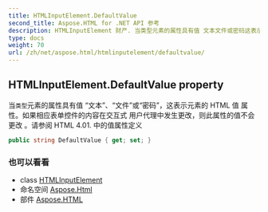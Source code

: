 ```yaml
---
title: HTMLInputElement.DefaultValue
second_title: Aspose.HTML for .NET API 参考
description: HTMLInputElement 财产. 当类型元素的属性具有值 文本文件或密码这表示元素的 HTML 值 属性如果相应表单控件的内容在交互式 用户代理中发生更改则此属性的值不会更改 请参阅 HTML 4.01. 中的值属性定义
type: docs
weight: 70
url: /zh/net/aspose.html/htmlinputelement/defaultvalue/
---
```

## HTMLInputElement.DefaultValue property

当`类型`元素的属性具有值 “文本”、“文件”或“密码”，这表示元素的 HTML 值 属性。如果相应表单控件的内容在交互式 用户代理中发生更改，则此属性的值不会更改 。请参阅 HTML 4.01. 中的值属性定义

```csharp
public string DefaultValue { get; set; }
```

### 也可以看看

* class [HTMLInputElement](../)
* 命名空间 [Aspose.Html](../../htmlinputelement/)
* 部件 [Aspose.HTML](../../../)


